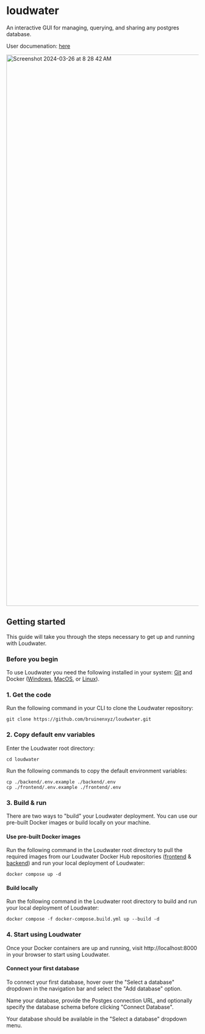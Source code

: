 # loudwater

An interactive GUI for managing, querying, and sharing any postgres database. 

User documenation: [here](https://docs.loudwater.co/using-loudwater)

<img width="1440" alt="Screenshot 2024-03-26 at 8 28 42 AM" src="https://github.com/bruinenxyz/loudwater/assets/19849533/223cd3c1-422d-442e-bf76-ef78e80edc59">


## Getting started

This guide will take you through the steps necessary to get up and running with Loudwater.

### Before you begin

To use Loudwater you need the following installed in your system: [Git](https://git-scm.com/downloads) and Docker ([Windows](https://docs.docker.com/desktop/install/windows-install/), [MacOS](https://docs.docker.com/desktop/install/mac-install/), or [Linux](https://docs.docker.com/desktop/install/linux-install/)).

### 1. Get the code

Run the following command in your CLI to clone the Loudwater repository:

```
git clone https://github.com/bruinenxyz/loudwater.git
```

### 2. Copy default env variables

Enter the Loudwater root directory:

```
cd loudwater
```

Run the following commands to copy the default environment variables:

```
cp ./backend/.env.example ./backend/.env
cp ./frontend/.env.example ./frontend/.env
```

### 3. Build & run

There are two ways to "build" your Loudwater deployment. You can use our pre-built Docker images or build locally on your machine.

#### Use pre-built Docker images

Run the following command in the Loudwater root directory to pull the required images from our Loudwater Docker Hub repositories ([frontend](https://hub.docker.com/repository/docker/bruinenco/loudwater-frontend/general) & [backend](https://hub.docker.com/repository/docker/bruinenco/loudwater-backend/general)) and run your local deployment of Loudwater:

```
docker compose up -d
```

#### Build locally

Run the following command in the Loudwater root directory to build and run your local deployment of Loudwater:

```
docker compose -f docker-compose.build.yml up --build -d
```

### 4. Start using Loudwater

Once your Docker containers are up and running, visit http://localhost:8000 in your browser to start using Loudwater.

#### Connect your first database

To connect your first database, hover over the "Select a database" dropdown in the navigation bar and select the "Add database" option.

Name your database, provide the Postges connection URL, and optionally specify the database schema before clicking "Connect Database".

Your database should be available in the "Select a database" dropdown menu.
